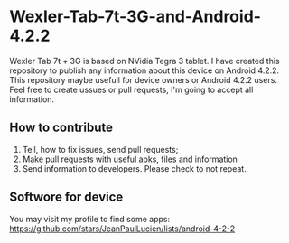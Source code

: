 # Wexler-Tab-7t-3G-and-Android-4.2.2
Wexler Tab 7t + 3G is based on NVidia Tegra 3 tablet. I have created this repository to publish any information about this device on Android 4.2.2. This repository maybe usefull for device owners or Android 4.2.2 users. Feel free to create ussues or pull requests, I'm going to accept all information.

## How to contribute
1. Tell, how to fix issues, send pull requests;
2. Make pull requests with useful apks, files and information
3. Send information to developers. Please check to not repeat.

## Softwore for device
You may visit my profile to find some apps: https://github.com/stars/JeanPaulLucien/lists/android-4-2-2
